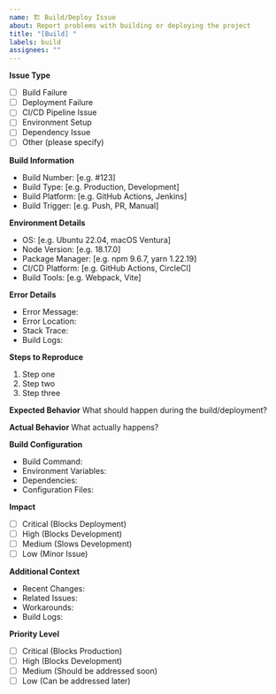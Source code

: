 ```yaml
---
name: 🏗️ Build/Deploy Issue
about: Report problems with building or deploying the project
title: "[Build] "
labels: build
assignees: ""
---
```


**Issue Type**

- [ ] Build Failure
- [ ] Deployment Failure
- [ ] CI/CD Pipeline Issue
- [ ] Environment Setup
- [ ] Dependency Issue
- [ ] Other (please specify)

**Build Information**

- Build Number: [e.g. #123]
- Build Type: [e.g. Production, Development]
- Build Platform: [e.g. GitHub Actions, Jenkins]
- Build Trigger: [e.g. Push, PR, Manual]

**Environment Details**

- OS: [e.g. Ubuntu 22.04, macOS Ventura]
- Node Version: [e.g. 18.17.0]
- Package Manager: [e.g. npm 9.6.7, yarn 1.22.19]
- CI/CD Platform: [e.g. GitHub Actions, CircleCI]
- Build Tools: [e.g. Webpack, Vite]

**Error Details**

- Error Message:
- Error Location:
- Stack Trace:
- Build Logs:

**Steps to Reproduce**

1. Step one
2. Step two
3. Step three

**Expected Behavior**
What should happen during the build/deployment?

**Actual Behavior**
What actually happens?

**Build Configuration**

- Build Command:
- Environment Variables:
- Dependencies:
- Configuration Files:

**Impact**

- [ ] Critical (Blocks Deployment)
- [ ] High (Blocks Development)
- [ ] Medium (Slows Development)
- [ ] Low (Minor Issue)

**Additional Context**

- Recent Changes:
- Related Issues:
- Workarounds:
- Build Logs:

**Priority Level**

- [ ] Critical (Blocks Production)
- [ ] High (Blocks Development)
- [ ] Medium (Should be addressed soon)
- [ ] Low (Can be addressed later)

